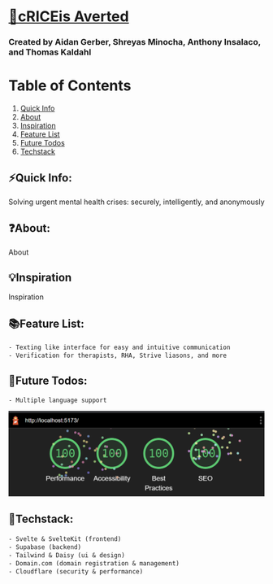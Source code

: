# <a href="/" target="_blank">🍚cRICEis Averted</a>
###  Created by Aidan Gerber, Shreyas Minocha, Anthony Insalaco, and Thomas Kaldahl
# Table of Contents
1. [Quick Info](#quick-info)
2. [About](#about)
3. [Inspiration](#inspiration)
4. [Feature List](#feature)
5. [Future Todos](#future)
6. [Techstack](#tech)
## ⚡Quick Info:<a name="quick-info"></a>
Solving urgent mental health crises: securely, intelligently, and anonymously
## ❓About:<a name="about"></a>
About

## 💡Inspiration <a name="inspiration"></a>
Inspiration

## 📚Feature List:<a name="feature"></a>
	- Texting like interface for easy and intuitive communication
	- Verification for therapists, RHA, Strive liasons, and more
	
## 🔮Future Todos:<a name="future"></a>
	- Multiple language support
		
![lighthouse](lighthouse.png)
## 🤖Techstack:<a name="tech"></a>
	- Svelte & SvelteKit (frontend)
	- Supabase (backend)
	- Tailwind & Daisy (ui & design)
	- Domain.com (domain registration & management)
	- Cloudflare (security & performance)
